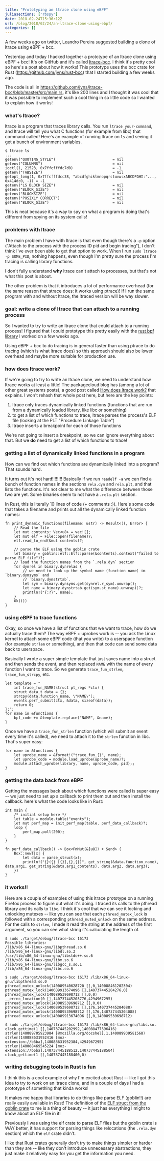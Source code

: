 ```yaml
---
title: "Prototyping an ltrace clone using eBPF"
juliasections: ['rbspy']
date: 2018-02-24T15:36:12Z
url: /blog/2018/02/24/an-ltrace-clone-using-ebpf/
categories: []
---
```


A few weeks ago on twitter, Leandro Pereira [suggested](https://twitter.com/lafp/status/960565232790732800) building a clone of ltrace using eBPF + bcc.

Yesterday and today I hacked together a prototype of an ltrace clone using eBPF + bcc! It's on
GitHub  and it's called [ltrace-bcc](https://github.com/jvns/ltrace-bcc). I think it's pretty cool
so here's a post about how it works!  This prototype uses the bcc crate for
Rust (https://github.com/jvns/rust-bcc) that I started building a few weeks ago.

The code is all in https://github.com/jvns/ltrace-bcc/blob/master/src/main.rs, it's like 200 lines
and I thought it was cool that it was possible to implement such a cool thing in so little code so I
wanted to explain how it works!

### what's ltrace?

ltrace is a program that traces library calls. You run `ltrace your-command`, and ltrace will tell
you what C functions (for example from libc) that command called! Here's an example of running
ltrace on `ls` and seeing it get a bunch of environment variables.

```
$ ltrace ls
...
getenv("QUOTING_STYLE")                          = nil
getenv("COLUMNS")                                = nil
ioctl(1, 21523, 0x7ffcfffdc7d0)                  = -1
getenv("TABSIZE")                                = nil
getopt_long(1, 0x7ffcfffdcc38, "abcdfghiklmnopqrstuvw:xABCDFGHI:"..., 0x414dc0, -1) = -1
getenv("LS_BLOCK_SIZE")                          = nil
getenv("BLOCK_SIZE")                             = nil
getenv("BLOCKSIZE")                              = nil
getenv("POSIXLY_CORRECT")                        = nil
getenv("BLOCK_SIZE")                             = nil
```

This is neat because it's a way to spy on what a program is doing that's different from spying on
its system calls!

### problems with ltrace

The main problem I have with ltrace is that even though there's a `-p` option ("Attach  to the
process with the process ID pid and begin tracing"), I don't think I've ever been able to get that
option to work. When I run `sudo ltrace -p SOME_PID`, nothing happens, even though I'm pretty sure
the process I'm tracing is calling library functions.

I don't fully understand **why** ltrace can't attach to processes, but that's not what this post is
about.

The other problem is that it introduces a lot of performance overhead (for the same reason that
strace does: it works using ptrace)! If I run the same program with and without ltrace, the ltraced
version will be way slower.

### goal: write a clone of ltrace that can attach to a running process

So I wanted to try to write an ltrace clone that could attach to a running process! I figured that I
could
prototype this pretty easily with the [rust bpf library](https://github.com/jvns/rust-bcc) I worked
on a few weeks ago.

Using eBPF + bcc to do tracing is in general faster than using ptrace to do tracing (which is what
ltrace does) so this approach should also be lower overhead and maybe more suitable for production
use.

### how does ltrace work? 

If we're going to try to write an ltrace clone, we need to understand how ltrace works at least a
little! The packagecloud blog has (among a lot of other great systems posts), a good post called [How does ltrace work?](https://blog.packagecloud.io/eng/2016/03/14/how-does-ltrace-work/) that explains. I won't rehash that whole post here, but here are the key points:

1. ltrace only traces dynamically linked functions (functions that are run from a dynamically loaded
   library, like libc or something)
1. to get a list of which functions to trace, ltrace parses the process's ELF file (looking at the
   PLT "Procedure Linkage Table")
1. ltrace inserts a breakpoint for each of those functions

We're not going to insert a breakpoint, so we can ignore everything about that. But we **do** need
to get a list of which functions to trace!

### getting a list of dynamically linked functions in a program

How can we find out which functions are dynamically linked into a program? That sounds hard.

It turns out it's not hard!!!!!!!! Basically if we run `readelf -a` we can find a bunch of function
names in the sections `rela.dyn` and `rela.plt`, and that lists the functions. It's not clear to me
what the difference between those two are yet. Some binaries seem to not have a `.rela.plt` section.

In Rust, this is literally 10 lines of code (+ comments :)). Here's some code that takes a filename
and prints out all the dynamically linked function names:

```
fn print_dynamic_functions(filename: &str) -> Result<(), Error> {
    // Read the file
    let mut contents: Vec<u8> = vec![];
    let mut elf = File::open(filename)?;
    elf.read_to_end(&mut contents)?;

    // parse the ELF using the goblin crate
    let binary = goblin::elf::Elf::parse(&contents).context("failed to parse ELF file")?;
    // load the function names from the `.rela.dyn` section
    for dynrel in binary.dynrelas {
        // we need to look up the symbol name (function name) in `binary.dynsyms` and
        // `binary.dynstrtab`.
        let sym = binary.dynsyms.get(dynrel.r_sym).unwrap();
        let name = binary.dynstrtab.get(sym.st_name).unwrap()?;
        println!("{:?}", name);
    }
    Ok(())
}
```

### using eBPF to trace functions

Okay, so once we have a list of functions that we want to trace, how do we actually trace them?
The way eBPF + uprobes work is -- you ask the Linux kernel to attach some eBPF code (that you write)
to a userspace function (for example `strlen` or something), and then that code can send some data
back to userspace.

Basically I wrote a super simple template that just saves  name into a struct and then sends the
event, and then replaced `NAME` with the name of every function I want to trace. So we generate
`trace_fun_strlen`, `trace_fun_strcpy`, etc.

```
let template = "
    int trace_fun_NAME(struct pt_regs *ctx) {
    struct data_t data = {};
    strcpy(data.function_name, \"NAME\");
    events.perf_submit(ctx, &data, sizeof(data));
    return 0;
};";
for name in &functions {
    bpf_code += &template.replace("NAME", &name);
}
```

Once we have a `trace_fun_strlen` function (which will submit an event every time it's called), we
need to attach it to the `strlen` function in libc. That's super easy:

```
for name in &functions {
    let uprobe_name = &format!("trace_fun_{}", name);
    let uprobe_code = module.load_uprobe(uprobe_name)?;
    module.attach_uprobe(library, name, uprobe_code, pid);;
}
```

### getting the data back from eBPF

Getting the messages back about which functions were called is super easy -- we just need to set up
a callback to print them out and then install the callback. here's what the code looks like in Rust:

```
int main {
    /* initial setup here */
    let table = module.table("events");
    let mut perf_map = init_perf_map(table, perf_data_callback)?;
    loop {
        perf_map.poll(200);
    }
}

fn perf_data_callback() -> Box<FnMut(&[u8]) + Send> {
    Box::new(|x| {
        let data = parse_struct(x);
        println!("{}({} [{}],{},{})", get_string(&data.function_name), data.arg1, get_string(&data.arg1_contents), data.arg2, data.arg3);
    })
}
```

### it works!!

Here are a couple of examples of using this ltrace prototype on a running Firefox process to figure
out what it's doing. I traced its calls to the pthread library and its calls to `libc`. I think it's
cool that we can see it locking and unlocking mutexes -- like you can see that each
`pthread_mutex_lock`  is followed with a corresponding `pthread_muted_unlock` on the same address.
For the calls to `strlen`, I made it read the string at the address of the first argument, so you
can see what string it's calculating the length of.

```
$ sudo ./target/debug/ltrace-bcc 16173 
Possible libraries:
/lib/x86_64-linux-gnu/libpthread.so.0
/lib/x86_64-linux-gnu/libdl.so.2
/usr/lib/x86_64-linux-gnu/libstdc++.so.6
/lib/x86_64-linux-gnu/libm.so.6
/lib/x86_64-linux-gnu/libgcc_s.so.1
/lib/x86_64-linux-gnu/libc.so.6
```

```
$ sudo ./target/debug/ltrace-bcc 16173 /lib/x86_64-linux-gnu/libpthread.so.0
pthread_mutex_unlock(140089540628720 [],0,140088461202304)
pthread_mutex_lock(140089913674096 [],140737445204276,0)
pthread_mutex_lock(140089539698712 [],0,0)
__errno_location(0 [],140737445203776,4294967295)
pthread_mutex_unlock(140089539698712 [],0,0)
pthread_mutex_lock(140089539698712 [],176,140737445204088)
pthread_mutex_unlock(140089539698712 [],176,140737445204088)
pthread_mutex_unlock(140089913674096 [],0,140089539698712)

$ sudo ./target/debug/ltrace-bcc 16173 /lib/x86_64-linux-gnu/libc.so.
clock_gettime(1 [],140737445202992,140088477396416)
strlen(140089705923984 [@mozilla.org/docshel],1,140089939581568)
strlen(140088631952416 [moz-extension://b6ba],140088631952384,4294967295)
strlen(140088469545224 [moz-extension://b6ba],140737445188512,140737445188504)
clock_gettime(1 [],140737445188400,0)
```

### writing debugging tools in Rust is fun

I think this is a cool example of why I'm excited about Rust -- like I got this idea to try to work
on an ltrace clone, and in a couple of days I had a prototype of something that kinda works!

It makes me happy that libraries to do things like parse ELF (goblin!!) are really easily available
in Rust! The definition of the [ELF struct from the goblin crate](https://docs.rs/goblin/0.0.14/goblin/elf/struct.Elf.html) to me
is a thing of beauty -- it just has everything I might to know about an ELF file in it!

Previously I was using the elf crate to parse ELF files but the goblin crate is WAY better, it has
support for parsing things like relocations (the `.rela.dyn` section) which the `elf` crate didn't.

I like that Rust crates generally don't try to make things simpler or harder than they are -- like
they don't introduce unnecessary abstractions, they just make it relatively easy for you get the
information you need.
